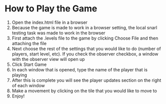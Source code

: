 # How to Play the Game

1. Open the index.html file in a browser
2. Because the game is made to work in a browser setting, the local snarl testing task was made to work in the browser
3. First attach the .levels file to the game by clicking Choose File and then attaching the file
4. Next choose the rest of the settings that you would like to do (number of players, start level, etc). If you check the observer checkbox, a window with the observer view will open up
5. Click Start Game
6. In each window that is opened, type the name of the player that is playing
7. After this is complete you will see the player updates section on the right of each window
8. Make a movement by clicking on the tile that you would like to move to
9. Enjoy!
